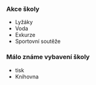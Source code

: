 ### Akce školy
- Lyžáky
- Voda
- Exkurze
- Sportovní soutěže
### Málo známe vybavení školy
- tisk
- Knihovna